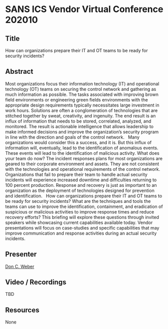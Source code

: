 # SANS ICS Vendor Virtual Conference 202010

## Title

How can organizations prepare their IT and OT teams to be ready for security incidents?

## Abstract

Most organizations focus their information technology (IT) and operational technology (OT) teams on securing the control network and gathering as much information as possible. The tasks associated with improving brown field environments or engineering green fields environments with the appropriate design requirements typically necessitates large investment in work hours. Solutions are often a conglomeration of technologies that are stitched together by sweat, creativity, and ingenuity. The end result is an influx of information that needs to be stored, correlated, analyzed, and monitored. The result is actionable intelligence that allows leadership to make informed decisions and improve the organization’s security program in line with the direction and goals of the control network.
 
Many organizations would consider this a success, and it is. But this influx of information will, eventually, lead to the identification of anomalous events. These events will lead to the identification of malicious activity. What does your team do now? The incident responses plans for most organizations are geared to their corporate environment and assets. They are not consistent with the technologies and operational requirements of the control network. Organizations that fail to prepare their team to handle actual security incidents will experience increased downtime and difficulties returning to 100 percent production. Response and recovery is just as important to an organization as the deployment of technologies designed for prevention and identification.
 
How can organizations prepare their IT and OT teams to be ready for security incidents? What are the techniques and tools the teams can use to improve the identification, containment, and eradication of suspicious or malicious activities to improve response times and reduce recovery efforts? This briefing will explore these questions through invited speakers while showcasing current capabilities available today. Vendor presentations will focus on case-studies and specific capabilities that may improve communication and response activities during an actual security incidents.

## Presenter

[Don C. Weber](https://twitter.com/cutaway)

## Video / Recordings

TBD

## Resources

None